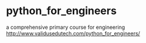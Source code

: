 # python_for_engineers
a comprehensive primary course for engineering
http://www.validusedutech.com/python_for_engineers/
